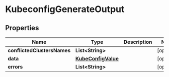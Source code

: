 

# KubeconfigGenerateOutput


## Properties

Name | Type | Description | Notes
------------ | ------------- | ------------- | -------------
**conflictedClustersNames** | **List&lt;String&gt;** |  |  [optional]
**data** | [**KubeConfigValue**](KubeConfigValue.md) |  |  [optional]
**errors** | **List&lt;String&gt;** |  |  [optional]



